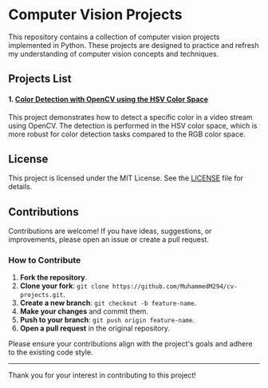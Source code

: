 # Computer Vision Projects

This repository contains a collection of computer vision projects implemented in Python. These projects are designed to practice and refresh my understanding of computer vision concepts and techniques.

## Projects List

#### 1. [Color Detection with OpenCV using the HSV Color Space](https://github.com/MuhammedM294/cv-projects/tree/main/ColorDetection)
This project demonstrates how to detect a specific color in a video stream using OpenCV. The detection is performed in the HSV color space, which is more robust for color detection tasks compared to the RGB color space.

## License

This project is licensed under the MIT License. See the [LICENSE](https://github.com/MuhammedM294/cv-projects/blob/main/LICENSE) file for details.


## Contributions

Contributions are welcome! If you have ideas, suggestions, or improvements, please open an issue or create a pull request. 

### How to Contribute

1. **Fork the repository**.
2. **Clone your fork**: `git clone https://github.com/MuhammedM294/cv-projects.git`.
3. **Create a new branch**: `git checkout -b feature-name`.
4. **Make your changes** and commit them.
5. **Push to your branch**: `git push origin feature-name`.
6. **Open a pull request** in the original repository.

Please ensure your contributions align with the project's goals and adhere to the existing code style.

---

Thank you for your interest in contributing to this project!

